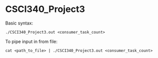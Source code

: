 # CSCI340_Project3
Basic syntax:
```
./CSCI340_Project3.out <consumer_task_count>
```
To pipe input in from file:
```
cat <path_to_file> | ./CSCI340_Project3.out <consumer_task_count>
```